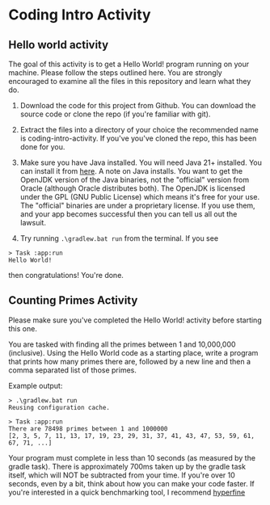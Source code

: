 # Coding Intro Activity

## Hello world activity

The goal of this activity is to get a Hello World! program running on your machine. Please follow the steps outlined here. You are strongly encouraged to examine all the files in this repository and learn what they do. 

1. Download the code for this project from Github. You can download the source code or clone the repo (if you're familiar with git). 

2. Extract the files into a directory of your choice the recommended name is coding-intro-activity. If you've you've cloned the repo, this has been done for you. 

3. Make sure you have Java installed. You will need Java 21+ installed. You can install it from [here](https://openjdk.org/projects/jdk/21/). A note on Java installs. You want to get the OpenJDK version of the Java binaries, not the "official" version from Oracle (although Oracle distributes both). The OpenJDK is licensed under the GPL (GNU Public License) which means it's free for your use. The "official" binaries are under a proprietary license. If you use them, and your app becomes successful then you can tell us all out the lawsuit. 

4. Try running `.\gradlew.bat run` from the terminal. If you see 
```
> Task :app:run
Hello World!
```
then congratulations! You're done.

## Counting Primes Activity

Please make sure you've completed the Hello World! activity before starting this one. 

You are tasked with finding all the primes between 1 and 10,000,000 (inclusive). Using the Hello World code as a starting place, write a program that prints how many primes there are, followed by a new line and then a comma separated list of those primes. 

Example output:
```
> .\gradlew.bat run
Reusing configuration cache.

> Task :app:run
There are 78498 primes between 1 and 1000000
[2, 3, 5, 7, 11, 13, 17, 19, 23, 29, 31, 37, 41, 43, 47, 53, 59, 61, 67, 71, ...]
```

Your program must complete in less than 10 seconds (as measured by the gradle task). There is approximately 700ms taken up by the gradle task itself, which will NOT be subtracted from your time. If you're over 10 seconds, even by a bit, think about how you can make your code faster. If you're interested in a quick benchmarking tool, I recommend [hyperfine](https://github.com/sharkdp/hyperfine)
